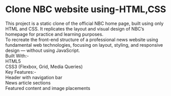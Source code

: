 # Clone NBC website using-HTML,CSS
This project is a static clone of the official NBC home page, built using only HTML and CSS. It replicates the layout and visual design of NBC’s homepage for practice and learning purposes. <br>
To recreate the front-end structure of a professional news website using fundamental web technologies, focusing on layout, styling, and responsive design — without using JavaScript. <br>
 Built With:- <br>
HTML5 <br>
CSS3 (Flexbox, Grid, Media Queries) <br>
Key Features:- <br>
Header with navigation bar <br>
News article sections <br>
Featured content and image placements

